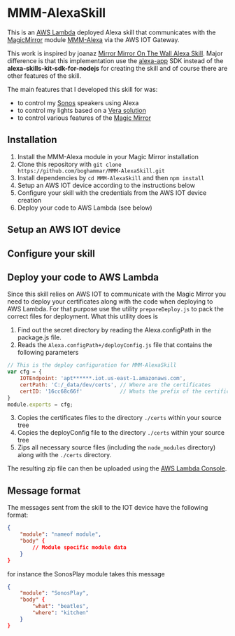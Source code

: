 # MMM-AlexaSkill
This is an [AWS Lambda](http://aws.amazon.com/lambda) deployed Alexa skill that communicates with the [MagicMirror](https://github.com/MichMich/MagicMirror) module [MMM-Alexa](https://github.com/boghammar/MMM-Alexa) via the AWS IOT Gateway.

This work is inspired by joanaz [Mirror Mirror On The Wall Alexa Skill](https://github.com/joanaz/MirrorMirrorOnTheWallSkill). Major difference is that this implementation use the [alexa-app](https://github.com/alexa-js/alexa-app) SDK instead of the **alexa-skills-kit-sdk-for-nodejs** for creating the skill and of course there are other features of the skill. 

The main features that I developed this skill for was:
* to control my [Sonos](http://www.sonos.com/) speakers using Alexa
* to control my lights based on a [Vera solution](http://getvera.com/)
* to control various features of the [Magic Mirror](https://github.com/MichMich/MagicMirror)

## Installation
1. Install the MMM-Alexa module in your Magic Mirror installation
2. Clone this repository with `git clone https://github.com/boghammar/MMM-AlexaSkill.git`
3. Install dependencies by `cd MMM-AlexaSkill` and then `npm install`
4. Setup an AWS IOT device according to the instructions below
5. Configure your skill with the credentials from the AWS IOT device creation 
6. Deploy your code to AWS Lambda (see below)

## Setup an AWS IOT device

## Configure your skill

## Deploy your code to AWS Lambda
Since this skill relies on AWS IOT to communicate with the Magic Mirror you need to deploy your certificates along with the code when deploying to AWS Lambda. For that purpose use the utility `prepareDeploy.js` to pack the correct files for deployment. What this utility does is

1. Find out the secret directory by reading the Alexa.configPath in the package.js file.
2. Reads the `Alexa.configPath+/deployConfig.js` file that contains the following parameters
```javascript
// This is the deploy configuration for MMM-AlexaSkill
var cfg = {
	IOTEndpoint: 'apt******.iot.us-east-1.amazonaws.com',
	certPath: 'C:/_data/dev/certs', // Where are the certificates
	certID: '16cc68c66f'            // Whats the prefix of the certificate files
}
module.exports = cfg;
```
3. Copies the certificates files to the directory `./certs` within your source tree
4. Copies the deployConfig file to the directory `./certs` within your source tree
5. Zips all necessary source files (including the `node_modules` directory) along with the `./certs` directory.

The resulting zip file can then be uploaded using the [AWS Lambda Console](https://console.aws.amazon.com/lambda/home).

## Message format 
The messages sent from the skill to the IOT device have the following format:
```json
{
    "module": "nameof module",
    "body" {
        // Module specific module data
    }
}
```
for instance the SonosPlay module takes this message
```json
{
    "module": "SonosPlay",
    "body" {
        "what": "beatles",
        "where": "kitchen"
    }
}
```
